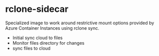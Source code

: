 # rclone-sidecar
Specialized image to work around restrictive mount options provided by Azure Container Instances using rclone sync.

* Initial sync cloud to files
* Monitor files directory for changes
* sync files to cloud
